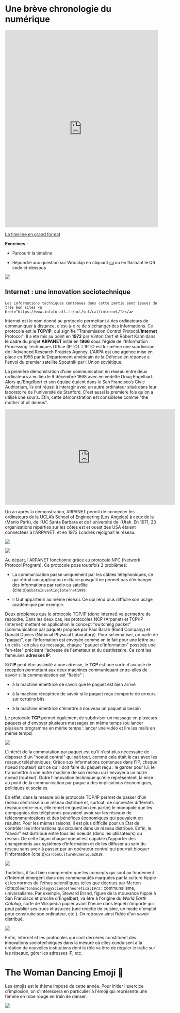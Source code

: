# Une brève chronologie du numérique


<iframe src='https://cdn.knightlab.com/libs/timeline3/latest/embed/index.html?source=1ZgnK7tp0L8hBm3_MwlHLURJoUwD0Ro7ydz3KyVyDHmM&font=Default&lang=en&initial_zoom=2&height=650' width='100%' height='650' webkitallowfullscreen mozallowfullscreen allowfullscreen frameborder='0'></iframe>

[La timeline en grand format](https://cdn.knightlab.com/libs/timeline3/latest/embed/index.html?source=1ZgnK7tp0L8hBm3_MwlHLURJoUwD0Ro7ydz3KyVyDHmM&font=Default&lang=en&initial_zoom=2&height=650)


__Exercices__ :

- Parcourir la timeline

- Répondre aux question sur Wooclap en cliquant [ici](https://app.wooclap.com/RQTZAO?from=event-page) ou en flashant le QR code ci-dessous

![](./images/qr_code_wooclap_debut_numerique.png)



<!-- La timeline montre que le numérique est une histoire scientifique et technique, mais aussi une histoire politique à travers les institutions mises en place pour développer Internet et réguler le réseau, une histoire culturelle à travers les pratiques des outils numériques, leurs inscriptions dans des oeuvres littéraires (Azimov), cinématographiques, une histoire des transformations sociales (le télétravail, les sites de rencontre, les réseaux sociaux) -->



## Internet : une innovation sociotechnique


```{note}
Les informations techniques contenues dans cette partie sont issues du très bon sites <a href="https://www.infoforall.fr/act/snt/cat/internet/"></a>
```


Internet est le nom donné au protocole permettant à des ordinateurs de communiquer à distance, c'est-à-dire de s'échanger des informations. Ce protocole est le __TCP/IP__, qui signifie "Transmission Control Protocol/__Internet__ Protocol". Il a été mis au point en __1973__ par Vinton Cerf et Robert Kahn dans le cadre du projet __ARPANET__ initié en __1966__ sous l'égide de l'Information Processing Techniques Office (IPTO). L'IPTO est lui-même une subdivision de l'Advanced Research Projetcs Agency. L'ARPA est une agence mise en place en 1958 par le Département américain de la Défense en réponse à l'envoi du premier satellite Spoutnik par l'Union soviétique.

La première démonstration d'une communication en réseau entre deux ordinateurs a eu lieu le 9 décembre 1968 avec en vedette Doug Engelbart. Alors qu'Engelbert et son équipe étaient dans le San Francisco’s Civic Auditorium, ils ont réussi à interagir avec un autre ordinateur situé dans leur laboratoire de l'université de Stanford. C'est aussi la première fois qu'on a utilisé une souris. Efin, cette démonstration est considérée comme "the mother of all demos".

<iframe width="560" height="315" src="https://www.youtube.com/embed/yJDv-zdhzMY" title="YouTube video player" frameborder="0" allow="accelerometer; autoplay; clipboard-write; encrypted-media; gyroscope; picture-in-picture" allowfullscreen></iframe>


Un an après la démonstration, ARPANET permit de connecter les ordinateurs de la UCLA’s School of Engineering (Los Angeles) à ceux de la  (Menlo Park), de l'UC Santa Barbara et de l'université de l'Utah. En 1971, 23 organisations réparties sur les côtes est et ouest des USA étaient connectées à l'ARPANET, et en 1973 Londres rejoignait le réseau.


![](./images/ARPANET-Sistema.gif)

![](./images/arpanet_sept1973_large.png)

Au départ, l'ARPANET fonctionne grâce au protocole NPC (Network Protocol Program). Ce protocole pose toutefois 2 problèmes:

- La communication passe uniquement par les câbles téléphoniques, ce qui réduit son application militaire puisqu'il ne permet pas d'échanger des informations par radio ou satellite {cite:p}`abbateInventingInternet1999`.

- Il faut appartenir au même réseau. Ce qui rend plus difficile son usage académique par exemple.

Deux problèmes que le protocole TCP/IP (donc Internet) va permettre de résoudre. Dans les deux cas, les protocoles NCP (Arpanet) et TCP/IP (Internet) mettent en application le concept "switching packet" (communication par paquet) proposé par Paul Baran (Rand Company) et Donald Davies (National Physical Laboratory). Pour schématiser, on parle de "paquet", car l'information est envoyée comme on le fait pour une lettre ou un colis : en plus du message, chaque "paquet d'information" possède une "en-tête" précisant l'adresse de l'émetteur et du destinataire.
Ce sont les fameuses __adresses IP__.

Si l'__IP__ peut être assimilé à une adresse, le __TCP__ est une sorte d'accusé de réception permettant aux deux machines communiquant entre-elles de savoir si la communication est "fiable" :

- à la machine émettrice de savoir que le paquet est bien arrivé

- à la machine réceptrice de savoir si le paquet reçu comporte de erreurs sur certains bits

- à la machine émettrice d'émettre à nouveau un paquet si besoin

Le protocole __TCP__ permet également de subdiviser un message en plusieurs paquets et d'envoyer plusieurs messages en même temps (ou lancer plusieurs programme en même temps : lancer une vidéo et lire les mails en même temps)


![](./images/switching_packets.png)

L'intérêt de la commutation par paquet est qu'il n'est plus nécessaire de disposer d'un "noeud central" qui sait tout, comme cela était le cas avec les réseaux téléphoniques. Grâce aux informations contenues dans l'IP, chaque noeud (routeur) sait ce qu'il doit faire du paquet reçu : le garder pour lui, le transmettre à une autre machine de son réseau ou l'envoyer à un autre noeud (routeur). Outre l'innovation technique qu'elle représentent, la mise au point de la communication par paque a des implications économiques, politiques et sociales.

En effet, dans la mesure où le protocole TCP/IP permet de passer d'un réseau centralisé à un réseau distribué et, surtout, de connecter différents réseaux entre-eux, elle remet en question (en partie) le monopole que les compagnies des téléphones pouvaient avoir sur les réseaux de télécommunications et des bénéfices économiques qui pouvaient en résulter. Pour les mêmes raisons, il est plus difficile pour un État de contrôler les informations qui circulent dans un réseau distribué. Enfin, le "savoir" est distribué entre tous les noeuds (donc les utilisateurs) du réseau. De cette façon chaque noeud est capable d'apporter des changements aux systèmes d'information et de les diffuser au sein du réseau sans avoir à passer par un opérateur central qui pourrait bloquer l'information {cite:p}`cardonCultureNumerique2019`.

![](./images/paul_baran_network.png)

Toutefois, il faut bien comprendre que les concepts qui sont au fondement d'Internet émergent dans des communautés marquées par la culture hippie et les normes de l’ethos scientifiques telles que décrites par Merton {cite:p}`mertonSociologyScienceTheoretical1973` : communalisme, universalisme. Par exemple, Steward Brand, figure de la mouvance hippie à San Francisco et proche d'Engelbart, va être à l'origine du _World Earth Catalog_, sorte de Wikipedia papier avant l'heure dans lequel n'importe qui peut publier ses trucs et astuces (une recette de cuisine, un mode d'emploi pour construire son ordinateur, etc.). On retrouve ainsi l'idée d'un savoir distribué.

![](./images/whole_earth_catalog.jpeg)

Enfin, Internet et les protocoles qui sont derrières constituent des innovations sociotechniques dans la mesure où elles conduisent à la création de nouvelles institutions dont le rôle va être de réguler le trafic sur les réseaux, gérer les adresses IP, etc.




# The Woman Dancing Emoji &#128131;

Les émojis est le thème imposé de cette année. Pour initier l'exercice d'implosion, on s'intéressera en particulier à l'émoji qui représente une femme en robe rouge en train de danser.

![](https://em-content.zobj.net/social/emoji/woman-dancing.png)

